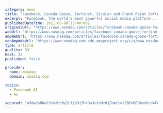 ```yaml
---
category: news
title: "Facebook, Canada Goose, Fortinet, Zscaler and Check Point Software highlighted as Zacks Bull and Bear of the Day"
excerpt: "Facebook, the world's most powerful social media platform ... thereby expanding the scope for Internet of Things (IoT) and artificial intelligence (AI). While IoT and AI will simplify things, it will also aggravate the rate of cybercrime with accessibility ..."
publishedDateTime: 2021-06-08T13:40:00Z
originalUrl: "https://www.nasdaq.com/articles/facebook-canada-goose-fortinet-zscaler-and-check-point-software-highlighted-as-zacks-bull"
webUrl: "https://www.nasdaq.com/articles/facebook-canada-goose-fortinet-zscaler-and-check-point-software-highlighted-as-zacks-bull"
ampWebUrl: "https://www.nasdaq.com/articles/facebook-canada-goose-fortinet-zscaler-and-check-point-software-highlighted-as-zacks-bull?amp"
cdnAmpWebUrl: "https://www-nasdaq-com.cdn.ampproject.org/c/s/www.nasdaq.com/articles/facebook-canada-goose-fortinet-zscaler-and-check-point-software-highlighted-as-zacks-bull?amp"
type: article
quality: 33
heat: 33
published: false

provider:
  name: Nasdaq
  domain: nasdaq.com

topics:
  - Facebook AI
  - AI

secured: "u90wQoNNmJ9nGzUhByZcJj93jfh+9aJuXrMz0jZbAitotZQFnbEBkxV0rd4FoH7dbf3jXAoVm1zCdTZF9sNODBwkC0/hLGKLUHBf7Smj49uf2WUnBaFqY1eJq02SPHYkPfWog4E5SuaIiepSfAaNUon3+FCPoGpLpd5lkvImbzw2SfA98xosPdBCXn7nASM9jC+CxNfk6h05lC7eDFZ9Tlfg2DY9oU0gUJSaGa2R65kojY83BJPGkiiPkYlgtYpMJAp8fyWsJrbUxCKvLnWuEawHR7rLLOLqTIrXBFtC6fqPPlp5qjhObEYigODBKn6U00az1Yh8vt0mGeQLpBm1gc1yYKe3Lt8cPQfN8z79Dhc=;Ld+3HHrK7tIV4LYRF2MucA=="
---
```


